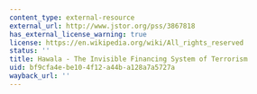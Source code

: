 ```yaml
---
content_type: external-resource
external_url: http://www.jstor.org/pss/3867818
has_external_license_warning: true
license: https://en.wikipedia.org/wiki/All_rights_reserved
status: ''
title: Hawala - The Invisible Financing System of Terrorism
uid: bf9cfa4e-be10-4f12-a44b-a128a7a5727a
wayback_url: ''
---
```

